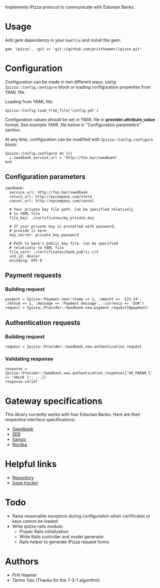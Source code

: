 Implements iPizza protocol to communicate with Estonian Banks.

Usage
=====

Add gem dependency in your `Gemfile` and install the gem:

    gem 'ipizza', :git => 'git://github.com/priithaamer/ipizza.git'

Configuration
=============

Configuration can be made in two different ways, using `Ipizza::Config.configure` block or loading configuration properties from YAML file.

Loading from YAML file:

    Ipizza::Config.load_from_file('config.yml')

Configuration values should be set in YAML file in **provider.attribute_value** format. See example YAML file below in "Configuration parameters" section.

At any time, configuration can be modified with `Ipizza::Config.configure` block:

    Ipizza::Config.configure do |c|
      c.swedbank_service_url = 'http://foo.bar/swedbank'
    end

Configuration parameters
------------------------

    swedbank:
      service_url: http://foo.bar/swedbank
      return_url: http://mycompany.com/store
      cancel_url: http://mycompany.com/cancel
      
      # Your private key file path. Can be specified relatively
      # to YAML file
      file_key: ./certificates/my_private.key
      
      # If your private key is protected with password,
      # provide it here
      key_secret: private_key_password
      
      # Path to bank's public key file. Can be specified
      # relatively to YAML file
      file_cert: ./certificates/bank_public.crt
      snd_id: dealer
      encoding: UTF-8

Payment requests
----------------

### Building request

    payment = Ipizza::Payment.new(:stamp => 1, :amount => '123.34', :refnum => 1, :message => 'Payment message', :currency => 'EUR')
    request = Ipizza::Provider::Swedbank.new.payment_request(@payment)

Authentication requests
-----------------------

### Building request

    request = Ipizza::Provider::Swedbank.new.authentication_request

### Validating response

    response = Ipizza::Provider::Swedbank.new.authentication_response({'VK_PARAM_1' => 'VALUE 1', ...})
    response.valid?

Gateway specifications
======================

This library currently works with four Estonian Banks. Here are their respective interface specifications:

* [Swedbank](https://www.swedbank.ee/static/pdf/business/d2d/paymentcollection/info_banklink_techspec_est.pdf)
* [SEB](http://www.seb.ee/index/130212050201)
* [Sampo](http://www.sampopank.ee/et/14732.html)
* [Nordea](http://www.nordea.ee/Teenused+ärikliendile/E-lahendused/787802.html)

Helpful links
=============

* [Repository](http://github.com/priithaamer/ipizza/tree/master)
* [Issue tracker](http://github.com/priithaamer/ipizza/issues)

Todo
====

* Raise reasonable exception during configuration when certificates or keys cannot be loaded
* Write ipizza-rails module:
  * Proper Rails initialization
  * Write Rails controller and model generator
  * Rails helper to generate iPizza request forms

Authors
=======

* Priit Haamer
* Tarmo Talu (Thanks for the 7-3-1 algorithm)
